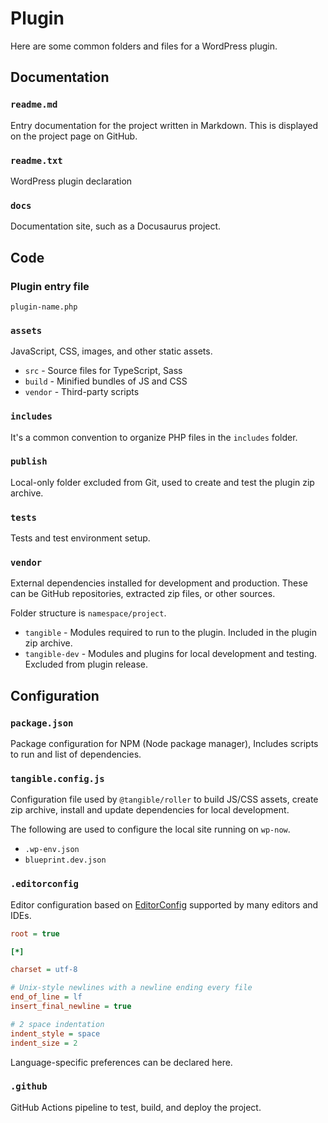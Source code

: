 # Plugin

Here are some common folders and files for a WordPress plugin.

## Documentation

### `readme.md`

Entry documentation for the project written in Markdown. This is displayed on the project page on GitHub.

### `readme.txt`

WordPress plugin declaration

### `docs`

Documentation site, such as a Docusaurus project.

## Code

### Plugin entry file

`plugin-name.php`

### `assets`

JavaScript, CSS, images, and other static assets.

- `src` - Source files for TypeScript, Sass
- `build` - Minified bundles of JS and CSS
- `vendor` - Third-party scripts

### `includes`

It's a common convention to organize PHP files in the `includes` folder.

### `publish`

Local-only folder excluded from Git, used to create and test the plugin zip archive.

### `tests`

Tests and test environment setup.

### `vendor`

External dependencies installed for development and production. These can be GitHub repositories, extracted zip files, or other sources.

Folder structure is `namespace/project`.

- `tangible` - Modules required to run to the plugin. Included in the plugin zip archive.
- `tangible-dev` - Modules and plugins for local development and testing. Excluded from plugin release.

## Configuration

### `package.json`

Package configuration for NPM (Node package manager), Includes scripts to run and list of dependencies.

### `tangible.config.js`

Configuration file used by `@tangible/roller` to build JS/CSS assets, create zip archive, install and update dependencies for local development.

The following are used to configure the local site running on `wp-now`.

- `.wp-env.json`
- `blueprint.dev.json`

### `.editorconfig`

Editor configuration based on [EditorConfig](https://editorconfig.org) supported by many editors and IDEs.

```ini
root = true

[*]

charset = utf-8

# Unix-style newlines with a newline ending every file
end_of_line = lf
insert_final_newline = true

# 2 space indentation
indent_style = space
indent_size = 2
```

Language-specific preferences can be declared here.

### `.github`

GitHub Actions pipeline to test, build, and deploy the project.
